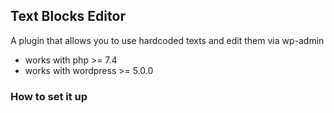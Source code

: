 ## Text Blocks Editor

A plugin that allows you to use hardcoded texts and edit them via wp-admin

- works with php >= 7.4
- works with wordpress >= 5.0.0


### How to set it up